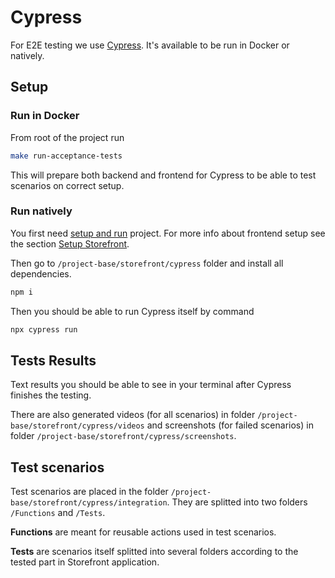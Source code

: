 # Cypress

For E2E testing we use [Cypress](https://www.cypress.io/). It's available to be run in Docker or natively.

## Setup

### Run in Docker

From root of the project run

```bash
make run-acceptance-tests
```

This will prepare both backend and frontend for Cypress to be able to test scenarios on correct setup.

### Run natively

You first need [setup and run](https://docs.shopsys.com/installation/installation-guide/) project. For more info about frontend setup see the section [Setup Storefront](./setup-storefront.md).

Then go to `/project-base/storefront/cypress` folder and install all dependencies.

```bash
npm i
```

Then you should be able to run Cypress itself by command

```bash
npx cypress run
```

## Tests Results

Text results you should be able to see in your terminal after Cypress finishes the testing.

There are also generated videos (for all scenarios) in folder `/project-base/storefront/cypress/videos` and screenshots (for failed scenarios) in folder `/project-base/storefront/cypress/screenshots`.

## Test scenarios

Test scenarios are placed in the folder `/project-base/storefront/cypress/integration`. They are splitted into two folders `/Functions` and `/Tests`.

**Functions** are meant for reusable actions used in test scenarios.

**Tests** are scenarios itself splitted into several folders according to the tested part in Storefront application.
